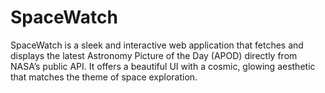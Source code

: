 # SpaceWatch
SpaceWatch is a sleek and interactive web application that fetches and displays the latest Astronomy Picture of the Day (APOD) directly from NASA’s public API. It offers a beautiful UI with a cosmic, glowing aesthetic that matches the theme of space exploration.
